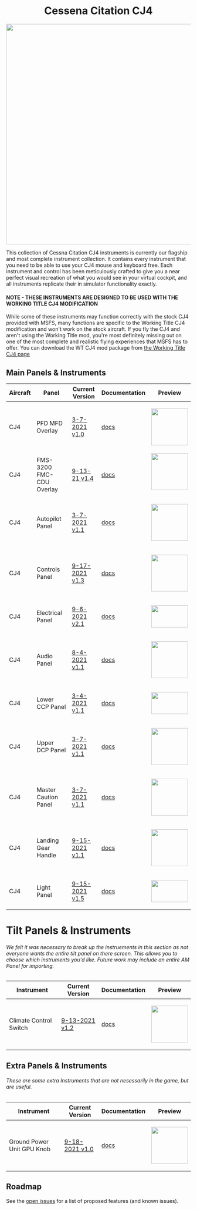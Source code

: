 <!-- PROJECT LOGO -->
<p align="center">
  <h1 align="center">Cessena Citation CJ4</h1>
</p>
<p align="center"><img src="https://user-images.githubusercontent.com/75218511/133437045-c895881c-5502-4885-94dd-b4fe9b288246.png" width="600"/></p>
<p>This collection of Cessna Citation CJ4 instruments is currently our flagship and most complete instrument collection. It contains every instrument that you need to be able to use your CJ4 mouse and keyboard free. Each instrument and control has been meticulously crafted to give you a near perfect visual recreation of what you would see in your virtual cockpit, and all instruments replicate their in simulator functionality exactly.</p>

<h4>NOTE - THESE INSTRUMENTS ARE DESIGNED TO BE USED WITH THE WORKING TITLE CJ4 MODIFICATION</h4>
<p>While some of these instruments may function correctly with the stock CJ4 provided with MSFS, many functions are specific to the Working Title CJ4 modification and won't work on the stock aircraft. If you fly the CJ4 and aren't using the Working Title mod, you're most definitely missing out on one of the most complete and realistic flying experiences that MSFS has to offer. You can download the WT CJ4 mod package from <a href="https://www.workingtitle.aero/packages/cj4/" target="_blank">the Working Title CJ4 page</a></p>

<!-- TABLE OF CONTENTS 
<details open="open">
  <summary><h2 style="display: inline-block">Table of Contents</h2></summary>
  <ol>
    <li>
      <a href="#about-the-project">About The Project</a>
      <ul>
        <li><a href="#built-with">Built With</a></li>
      </ul>
    </li>
    <li>
      <a href="#getting-started">Getting Started</a>
      <ul>
        <li><a href="#prerequisites">Prerequisites</a></li>
        <li><a href="#installation">Installation</a></li>
      </ul>
    </li>
    <li><a href="#usage">Usage</a></li>
    <li><a href="#roadmap">Roadmap</a></li>
    <li><a href="#contributing">Contributing</a></li>

  </ol>
</details>

-->

<!-- ABOUT THE PROJECT -->
## Main Panels & Instruments



Aircraft | Panel | Current Version | Documentation | Preview
--------|-------------|-----------------|--------------|--------------
CJ4 | PFD MFD Overlay | [3-7-2021 v1.0](https://github.com/Simstrumentation/Air-Manager/blob/main/Instruments/Cessena_Citation_CJ4/CJ4-PFD_MFD_Overlay/Cessna_CJ4-PFD_MFD_Overlay.siff?raw=true) | [docs](https://github.com/Simstrumentation/Air-Manager/tree/main/Instruments/Cessena_Citation_CJ4/CJ4-PFD_MFD_Overlay) | <p align="center"><img src="https://raw.githubusercontent.com/Simstrumentation/Air-Manager/main/Instruments/Cessena_Citation_CJ4/CJ4-PFD_MFD_Overlay/a418c7e2-ee2c-4606-82cd-8c74248007dc/preview.png" width="100"> </p>
CJ4 | FMS-3200 FMC-CDU Overlay | [9-13-21 v1.4](https://github.com/Simstrumentation/Air-Manager/blob/main/Instruments/Cessena_Citation_CJ4/CJ4-FMS-3200_FMC_CDU_Overlay/Cessna_Citation_CJ4-FMS-3200_FMC_CDU_Overlay.siff?raw=true) | [docs](https://github.com/Simstrumentation/Air-Manager/tree/main/Instruments/Cessena_Citation_CJ4/CJ4-FMS-3200_FMC_CDU_Overlay) | <img src="https://raw.githubusercontent.com/Simstrumentation/Air-Manager/main/Instruments/Cessena_Citation_CJ4/CJ4-FMS-3200_FMC_CDU_Overlay/f7659605-1421-4d75-a347-55d9cb92db57/preview.png" width="100" height="100"> </p>
CJ4 | Autopilot Panel | [3-7-2021 v1.1](https://github.com/Simstrumentation/Air-Manager/blob/main/Instruments/Cessena_Citation_CJ4/CJ4-AutoPilot_Panel/Cessna_Citation_CJ4-AutoPilot_Panel.siff?raw=true) | [docs](https://github.com/Simstrumentation/Air-Manager/tree/main/Instruments/Cessena_Citation_CJ4/CJ4-AutoPilot_Panel) | <p align="center"><img src="https://github.com/Simstrumentation/Air-Manager/blob/main/Instruments/Cessena_Citation_CJ4/CJ4-AutoPilot_Panel/30f0e44d-791c-4ecc-a5c4-eb80d769d3ea/preview.png" width="100"> </p>
CJ4 | Controls Panel | [9-17-2021 v1.3](https://github.com/Simstrumentation/Air-Manager/blob/main/Instruments/Cessena_Citation_CJ4/CJ4-Controls_Panel/Cessna_Citation_CJ4-Controls_Panel.siff?raw=true) | [docs](https://github.com/Simstrumentation/Air-Manager/tree/main/Instruments/Cessena_Citation_CJ4/CJ4-Controls_Panel) | <p align="center"><img src="https://raw.githubusercontent.com/Simstrumentation/Air-Manager/main/Instruments/Cessena_Citation_CJ4/CJ4-Controls_Panel/c5e5c1b1-d600-44a3-901d-2f8f6e086a3d/preview.png" width="100"> </p>
CJ4 | Electrical Panel | [9-6-2021 v2.1](https://github.com/Simstrumentation/Air-Manager/blob/main/Instruments/Cessena_Citation_CJ4/CJ4-Electrical_Panel/Cessna_Citation_CJ4-Electrical_Panel.siff?raw=true) | [docs](https://github.com/Simstrumentation/Air-Manager/tree/main/Instruments/Cessena_Citation_CJ4/CJ4-Electrical_Panel) | <p align="center"><img src="https://raw.githubusercontent.com/Simstrumentation/Air-Manager/main/Instruments/Cessena_Citation_CJ4/CJ4-Electrical_Panel/3c5dcdca-9a40-4fec-19b5-c0e435f00653/preview.png" width="100" height="60"> </p>
CJ4 | Audio Panel | [8-4-2021 v1.1](https://github.com/Simstrumentation/Air-Manager/blob/main/Instruments/Cessena_Citation_CJ4/CJ4-Audio_Panel/Cessna_Citation_CJ4-Audio_Panel.siff?raw=true) | [docs](https://github.com/Simstrumentation/Air-Manager/tree/main/Instruments/Cessena_Citation_CJ4/CJ4-Audio_Panel) | <p align="center"><img src="https://raw.githubusercontent.com/Simstrumentation/Air-Manager/main/Instruments/Cessena_Citation_CJ4/CJ4-Audio_Panel/cc714760-4287-43e8-323f-d1b817072e43/preview.png" width="100"> </p>
CJ4 | Lower CCP Panel | [3-4-2021 v1.1](https://github.com/Simstrumentation/Air-Manager/blob/main/Instruments/Cessena_Citation_CJ4/CJ4-Lower_CCP_Panel/Cessna_Citation_CJ4-Lower_CCP_Panel%20.siff?raw=true) | [docs](https://github.com/Simstrumentation/Air-Manager/tree/main/Instruments/Cessena_Citation_CJ4/CJ4-Lower_CCP_Panel) | <p align="center"><img src="https://raw.githubusercontent.com/Simstrumentation/Air-Manager/main/Instruments/Cessena_Citation_CJ4/CJ4-Lower_CCP_Panel/1ca3dcd0-b7bb-4bf7-8f1a-be07ac7092cf/preview.png" width="100" height="60"> </p>
CJ4 | Upper DCP Panel | [3-7-2021 v1.1](https://github.com/Simstrumentation/Air-Manager/blob/main/Instruments/Cessena_Citation_CJ4/CJ4-Upper_DCP_Panel/Cessna_Citation_CJ4-Upper_DCP_Panel.siff?raw=true) | [docs](https://github.com/Simstrumentation/Air-Manager/tree/main/Instruments/Cessena_Citation_CJ4/CJ4-Upper_DCP_Panel) | <p align="center"><img src="https://raw.githubusercontent.com/Simstrumentation/Air-Manager/main/Instruments/Cessena_Citation_CJ4/CJ4-Upper_DCP_Panel/646e2e0b-4014-4add-b572-242aa038b2f1/preview.png" width="100"> </p>
CJ4 | Master Caution Panel | [3-7-2021 v1.1](https://github.com/Simstrumentation/Air-Manager/blob/main/Instruments/Cessena_Citation_CJ4/CJ4-Master_Caution_Warning/Cessna_Citation_CJ4-Master_Warning_Caution%20.siff?raw=true) | [docs](https://github.com/Simstrumentation/Air-Manager/tree/main/Instruments/Cessena_Citation_CJ4/CJ4-Master_Caution_Warning) | <p align="center"><img src="https://raw.githubusercontent.com/Simstrumentation/Air-Manager/main/Instruments/Cessena_Citation_CJ4/CJ4-Master_Caution_Warning/2b2cf6ea-8d1a-4a09-a335-83d96ead012e/preview.png" width="100"> </p>
CJ4 | Landing Gear Handle | [9-15-2021 v1.1](https://github.com/Simstrumentation/Air-Manager/blob/main/Instruments/Cessena_Citation_CJ4/CJ4-Landing_Gear_Handle/Cessna_Citation_CJ4-Landing_gear_handle.siff) | [docs](https://github.com/Simstrumentation/Air-Manager/tree/main/Instruments/Cessena_Citation_CJ4/CJ4-Landing_Gear_Handle) | <p align="center"><img src="https://github.com/Simstrumentation/Air-Manager/raw/main/Instruments/Cessena_Citation_CJ4/CJ4-Landing_Gear_Handle/ec2057fa-5839-42d6-1f55-35c13e0feb9f/preview.png?raw=true" width="100"> </p>
CJ4 | Light Panel | [9-15-2021 v1.5](https://github.com/Simstrumentation/Air-Manager/blob/main/Instruments/Cessena_Citation_CJ4/CJ4-Light_Panel/Cessna_Citation_CJ4-Light_Panel.siff?raw=true) | [docs](https://github.com/Simstrumentation/Air-Manager/tree/main/Instruments/Cessena_Citation_CJ4/CJ4-Light_Panel) | <p align="center"><img src="https://raw.githubusercontent.com/Simstrumentation/Air-Manager/main/Instruments/Cessena_Citation_CJ4/CJ4-Light_Panel/40e12ee4-9d82-427c-8760-372fbcaf482f/preview.png" width="100" height="60"> </p>


# Tilt Panels & Instruments
######   We felt it was necessary to break up the instruements in this section as not everyone wants the entire tilt panel on there screen. This allows you to choose which instruments you'd like. Future work may include an entire AM Panel for importing. ######

 Instrument | Current Version | Documentation | Preview
-------------|-----------------|--------------|--------------
Climate Control Switch | [9-13-2021 v1.2](https://github.com/Simstrumentation/Air-Manager/blob/main/Instruments/Cessena_Citation_CJ4/CJ4-Climate_Controls/Cessna_Citation_CJ4-Climate_Control_Switch.siff?raw=true) | [docs](https://github.com/Simstrumentation/Air-Manager/tree/main/Instruments/Cessena_Citation_CJ4/CJ4-Climate_Controls/) | <p align="center"><img src="https://github.com/Simstrumentation/Air-Manager/blob/main/Instruments/Cessena_Citation_CJ4/CJ4-Climate_Controls/f90941ea-f1d4-43ad-09d9-794be2092d77/preview.png?raw=true" width="100" height="100"> </p>



## Extra Panels & Instruments
###### These are some extra Instruments that are not nesessarily in the game, but are useful. ######
 Instrument | Current Version | Documentation | Preview
-------------|-----------------|--------------|--------------
Ground Power Unit GPU Knob | [9-18-2021 v1.0](https://github.com/Simstrumentation/Air-Manager/blob/main/Instruments/Cessena_Citation_CJ4/CJ4-GPU_Knob/Cessna%20Citation%20CJ4%20-%20GPU%20Knob.siff?raw=true) | [docs](https://github.com/Simstrumentation/Air-Manager/tree/main/Instruments/Cessena_Citation_CJ4/CJ4-GPU_Knob/) | <p align="center"><img src="https://github.com/Simstrumentation/Air-Manager/blob/main/Instruments/Cessena_Citation_CJ4/CJ4-GPU_Knob/a9de14b4-3f6f-4b05-babd-9632374d52b3/preview.png?raw=true" width="100" height="100"> </p>


<!-- Blank Example

CJ4 | Blah Panel | [3-7-2021 v1.1](Right Click and copy link of raw siff file) | [docs](Link to Instrument Folder) | <p align="center"><img src="RightClickOpenImageAndPaste" width="100" height="60"> </p>

-->



<!-- ROADMAP -->
## Roadmap

See the [open issues](https://github.com/Simstrumentation/Air-Manager/issues) for a list of proposed features (and known issues).









